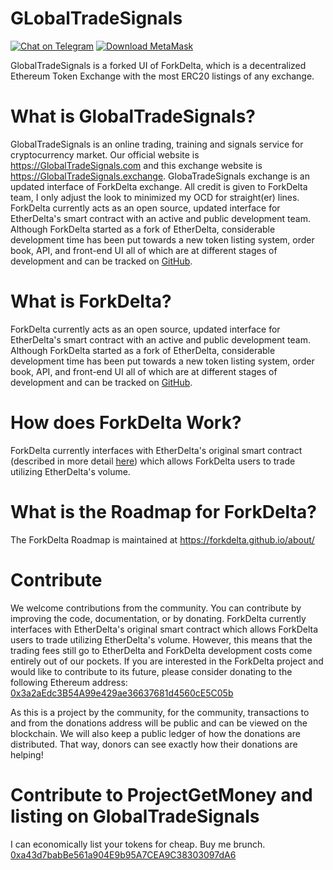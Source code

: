 # GLobalTradeSignals
[![Chat on Telegram](https://img.shields.io/badge/Chat%20on-Telegram-blue.svg)](https://t.me/joinchat/HKp3fRKMYuvFqRh935lRgg/)
[![Download MetaMask](https://img.shields.io/badge/Download-MetaMask-orange.svg)](https://metamask.io/)

GlobalTradeSignals is a forked UI of ForkDelta, which is a decentralized Ethereum Token Exchange with the most ERC20 listings of any exchange.

# What is GlobalTradeSignals?
GlobalTradeSignals is an online trading, training and signals service for cryptocurrency market. Our official website is https://GlobalTradeSignals.com and this exchange website is https://GlobalTradeSignals.exchange. GlobaTradeSignals exchange is an updated interface of ForkDelta exchange. All credit is given to ForkDelta team, I only adjust the look to minimized my OCD for straight(er) lines. ForkDelta currently acts as an open source, updated interface for EtherDelta's smart contract with an active and public development team. Although ForkDelta started as a fork of EtherDelta, considerable development time has been put towards a new token listing system, order book, API, and front-end UI all of which are at different stages of development and can be tracked on [GitHub](https://github.com/forkdelta/). 

# What is ForkDelta?
ForkDelta currently acts as an open source, updated interface for EtherDelta's smart contract with an active and public development team. Although ForkDelta started as a fork of EtherDelta, considerable development time has been put towards a new token listing system, order book, API, and front-end UI all of which are at different stages of development and can be tracked on [GitHub](https://github.com/forkdelta/). 


# How does ForkDelta Work?
ForkDelta currently interfaces with EtherDelta's original smart contract (described in more detail [here](https://www.reddit.com/r/EtherDelta/comments/6kdiyl/smart_contract_overview/)) which allows ForkDelta users to trade utilizing EtherDelta's volume.


# What is the Roadmap for ForkDelta?
The ForkDelta Roadmap is maintained at https://forkdelta.github.io/about/


# Contribute
We welcome contributions from the community. You can contribute by improving the code, documentation, or by donating. 
ForkDelta currently interfaces with EtherDelta's original smart contract which allows ForkDelta users to trade utilizing EtherDelta's volume. However, this means that the trading fees still go to EtherDelta and ForkDelta development costs come entirely out of our pockets. If you are interested in the ForkDelta project and would like to contribute to its future, please consider donating to the following Ethereum address: <a href="https://etherscan.io/address/0x3a2aEdc3B54A99e429ae36637681d4560cE5C05b">0x3a2aEdc3B54A99e429ae36637681d4560cE5C05b</a>

As this is a project by the community, for the community, transactions to and from the donations address will be public and can be viewed on the blockchain. We will also keep a public ledger of how the donations are distributed. That way, donors can see exactly how their donations are helping!

# Contribute to ProjectGetMoney and listing on GlobalTradeSignals
I can economically list your tokens for cheap. Buy me brunch. 
<a href="https://etherscan.io/address/0xa43d7babBe561a904E9b95A7CEA9C38303097dA6">0xa43d7babBe561a904E9b95A7CEA9C38303097dA6</a>
